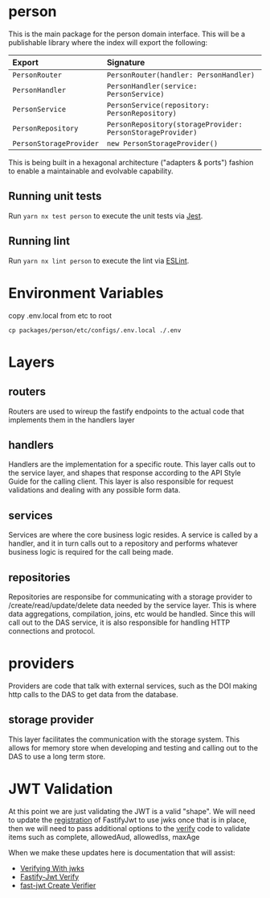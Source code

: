 # person

This is the main package for the person domain interface. This will be a
publishable library where the index will export the following:

| Export                  | Signature                                                  |
| :---------------------- | :--------------------------------------------------------- |
| `PersonRouter`          | `PersonRouter(handler: PersonHandler)`                     |
| `PersonHandler`         | `PersonHandler(service: PersonService)`                    |
| `PersonService`         | `PersonService(repository: PersonRepository)`              |
| `PersonRepository`      | `PersonRepository(storageProvider: PersonStorageProvider)` |
| `PersonStorageProvider` | `new PersonStorageProvider()`                              |

This is being built in a hexagonal architecture ("adapters & ports") fashion
to enable a maintainable and evolvable capability.

## Running unit tests

Run `yarn nx test person` to execute the unit tests via [Jest](https://jestjs.io).

## Running lint

Run `yarn nx lint person` to execute the lint via [ESLint](https://eslint.org/).

# Environment Variables

copy .env.local from etc to root

```
cp packages/person/etc/configs/.env.local ./.env
```

# Layers

## routers

Routers are used to wireup the fastify endpoints to the actual code that implements them in the handlers layer

## handlers

Handlers are the implementation for a specific route. This layer calls out to the service layer, and shapes that response according to the API Style Guide for the calling client. This layer is also responsible for request validations and dealing with any possible form data.

## services

Services are where the core business logic resides. A service is called by a handler, and it in turn calls out to a repository and performs whatever business logic is required for the call being made.

## repositories

Repositories are responsibe for communicating with a storage provider to /create/read/update/delete data needed by the service layer. This is where data aggregations, compilation, joins, etc would be handled. Since this will call out to the DAS service, it is also responsible for handling HTTP connections and protocol.

# providers

Providers are code that talk with external services, such as the DOI making http calls to the DAS to get data from the database.

## storage provider

This layer facilitates the communication with the storage system. This allows for memory store when developing and testing and calling out to the DAS to use a long term store.

# JWT Validation

At this point we are just validating the JWT is a valid "shape". We will need to update the [registration](https://github.com/cvshealth/apip-mktpl-das-person/blob/main/src/providers/jwt/jwtProvider.ts#L9) of FastifyJwt to use jwks once that is in place, then we will need to pass additional options to the [verify](https://github.com/cvshealth/apip-mktpl-das-person/blob/main/src/providers/jwt/jwtProvider.ts#L15) code to validate items such as complete, allowedAud, allowedIss, maxAge

When we make these updates here is documentation that will assist:

-   [Verifying With jwks](https://github.com/fastify/fastify-jwt#verifying-with-jwks)
-   [Fastify-Jwt Verify](https://github.com/fastify/fastify-jwt#verify)
-   [fast-jwt Create Verifier](https://github.com/nearform/fast-jwt#createverifier)
